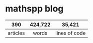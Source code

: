 # mathspp blog

<table class="stats-table">
    <thead>
        <tr>
            <th style="text-align: center;">390</th>
            <th style="text-align: center;">424,722</th>
            <th style="text-align: center;">35,421</th>
        </tr>
    </thead>
    <tbody>
        <tr>
            <td style="text-align: center;">articles</td>
            <td style="text-align: center;">words</td>
            <td style="text-align: center;">lines of code</td>
        </tr>
    </tbody>
</table>